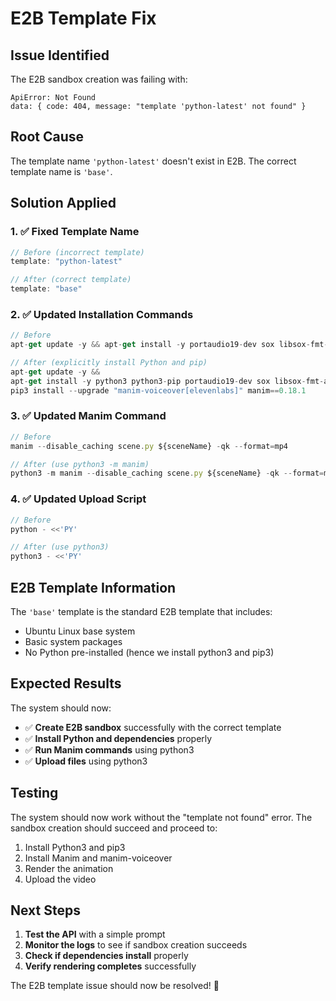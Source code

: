 # E2B Template Fix

## Issue Identified
The E2B sandbox creation was failing with:
```
ApiError: Not Found
data: { code: 404, message: "template 'python-latest' not found" }
```

## Root Cause
The template name `'python-latest'` doesn't exist in E2B. The correct template name is `'base'`.

## Solution Applied

### 1. ✅ Fixed Template Name
```typescript
// Before (incorrect template)
template: "python-latest"

// After (correct template)
template: "base"
```

### 2. ✅ Updated Installation Commands
```typescript
// Before
apt-get update -y && apt-get install -y portaudio19-dev sox libsox-fmt-all gettext && pip install --upgrade "manim-voiceover[elevenlabs]" manim==0.18.1

// After (explicitly install Python and pip)
apt-get update -y && 
apt-get install -y python3 python3-pip portaudio19-dev sox libsox-fmt-all gettext && 
pip3 install --upgrade "manim-voiceover[elevenlabs]" manim==0.18.1
```

### 3. ✅ Updated Manim Command
```typescript
// Before
manim --disable_caching scene.py ${sceneName} -qk --format=mp4

// After (use python3 -m manim)
python3 -m manim --disable_caching scene.py ${sceneName} -qk --format=mp4
```

### 4. ✅ Updated Upload Script
```typescript
// Before
python - <<'PY'

// After (use python3)
python3 - <<'PY'
```

## E2B Template Information

The `'base'` template is the standard E2B template that includes:
- Ubuntu Linux base system
- Basic system packages
- No Python pre-installed (hence we install python3 and pip3)

## Expected Results

The system should now:
- ✅ **Create E2B sandbox** successfully with the correct template
- ✅ **Install Python and dependencies** properly
- ✅ **Run Manim commands** using python3
- ✅ **Upload files** using python3

## Testing

The system should now work without the "template not found" error. The sandbox creation should succeed and proceed to:
1. Install Python3 and pip3
2. Install Manim and manim-voiceover
3. Render the animation
4. Upload the video

## Next Steps

1. **Test the API** with a simple prompt
2. **Monitor the logs** to see if sandbox creation succeeds
3. **Check if dependencies install** properly
4. **Verify rendering completes** successfully

The E2B template issue should now be resolved! 🎉

